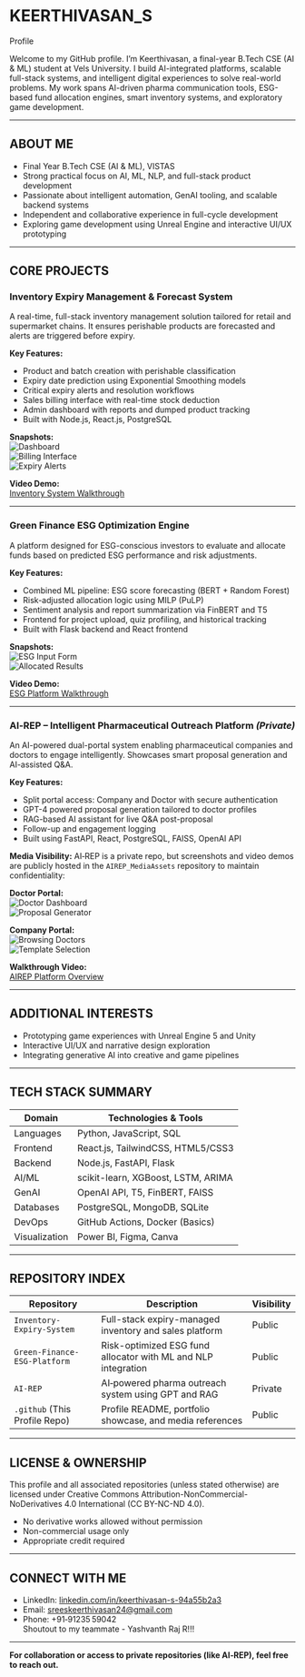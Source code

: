 # KEERTHIVASAN_S
Profile

Welcome to my GitHub profile. I’m Keerthivasan, a final-year B.Tech CSE (AI & ML) student at Vels University. I build AI-integrated platforms, scalable full-stack systems, and intelligent digital experiences to solve real-world problems. My work spans AI-driven pharma communication tools, ESG-based fund allocation engines, smart inventory systems, and exploratory game development.

---

## ABOUT ME

- Final Year B.Tech CSE (AI & ML), VISTAS  
- Strong practical focus on AI, ML, NLP, and full-stack product development  
- Passionate about intelligent automation, GenAI tooling, and scalable backend systems  
- Independent and collaborative experience in full-cycle development  
- Exploring game development using Unreal Engine and interactive UI/UX prototyping  

---

## CORE PROJECTS

### Inventory Expiry Management & Forecast System

A real-time, full-stack inventory management solution tailored for retail and supermarket chains. It ensures perishable products are forecasted and alerts are triggered before expiry.

**Key Features:**
- Product and batch creation with perishable classification  
- Expiry date prediction using Exponential Smoothing models  
- Critical expiry alerts and resolution workflows  
- Sales billing interface with real-time stock deduction  
- Admin dashboard with reports and dumped product tracking  
- Built with Node.js, React.js, PostgreSQL  

**Snapshots:**  
![Dashboard](https://raw.githubusercontent.com/YoungbloodKV/AIREP_MediaAssets2/main/media/inventory-system/dashboard.png)  
![Billing Interface](https://raw.githubusercontent.com/YoungbloodKV/AIREP_MediaAssets2/main/media/inventory-system/billing.png)  
![Expiry Alerts](https://raw.githubusercontent.com/YoungbloodKV/AIREP_MediaAssets2/main/media/inventory-system/alerts.png)  

**Video Demo:**  
[Inventory System Walkthrough](https://raw.githubusercontent.com/YoungbloodKV/AIREP_MediaAssets/main/media/inventory-system/inventory_walkthrough.mp4)

---

### Green Finance ESG Optimization Engine

A platform designed for ESG-conscious investors to evaluate and allocate funds based on predicted ESG performance and risk adjustments.

**Key Features:**
- Combined ML pipeline: ESG score forecasting (BERT + Random Forest)  
- Risk-adjusted allocation logic using MILP (PuLP)  
- Sentiment analysis and report summarization via FinBERT and T5  
- Frontend for project upload, quiz profiling, and historical tracking  
- Built with Flask backend and React frontend  

**Snapshots:**  
![ESG Input Form](https://raw.githubusercontent.com/YoungbloodKV/AIREP_MediaAssets/main/media/green-finance/esg_input.png)  
![Allocated Results](https://raw.githubusercontent.com/YoungbloodKV/AIREP_MediaAssets/main/media/green-finance/allocation_result.png)

**Video Demo:**  
[ESG Platform Walkthrough](https://raw.githubusercontent.com/YoungbloodKV/AIREP_MediaAssets/main/media/green-finance/green_finance_walkthrough.mp4)

---

### AI‑REP – Intelligent Pharmaceutical Outreach Platform *(Private)*

An AI-powered dual-portal system enabling pharmaceutical companies and doctors to engage intelligently. Showcases smart proposal generation and AI-assisted Q&A.

**Key Features:**
- Split portal access: Company and Doctor with secure authentication  
- GPT-4 powered proposal generation tailored to doctor profiles  
- RAG-based AI assistant for live Q&A post-proposal  
- Follow-up and engagement logging  
- Built using FastAPI, React, PostgreSQL, FAISS, OpenAI API  

**Media Visibility:** AI‑REP is a private repo, but screenshots and video demos are publicly hosted in the `AIREP_MediaAssets` repository to maintain confidentiality:

**Doctor Portal:**  
![Doctor Dashboard](https://raw.githubusercontent.com/YoungbloodKV/AIREP_MediaAssets/main/media/doctor/doctor_dashboard.png)  
![Proposal Generator](https://raw.githubusercontent.com/YoungbloodKV/AIREP_MediaAssets/main/media/doctor/proposal_generator.png)

**Company Portal:**  
![Browsing Doctors](https://raw.githubusercontent.com/YoungbloodKV/AIREP_MediaAssets/main/media/companies/browsing_doctors.png)  
![Template Selection](https://raw.githubusercontent.com/YoungbloodKV/AIREP_MediaAssets/main/media/companies/template_selection.png)

**Walkthrough Video:**  
[AIREP Platform Overview](https://raw.githubusercontent.com/YoungbloodKV/AIREP_MediaAssets/main/media/AIREP_Walkthrough.mp4)

---

## ADDITIONAL INTERESTS

- Prototyping game experiences with Unreal Engine 5 and Unity  
- Interactive UI/UX and narrative design exploration  
- Integrating generative AI into creative and game pipelines  

---

## TECH STACK SUMMARY

| Domain        | Technologies & Tools |
|---------------|----------------------|
| Languages     | Python, JavaScript, SQL |
| Frontend      | React.js, TailwindCSS, HTML5/CSS3 |
| Backend       | Node.js, FastAPI, Flask |
| AI/ML         | scikit-learn, XGBoost, LSTM, ARIMA |
| GenAI         | OpenAI API, T5, FinBERT, FAISS |
| Databases     | PostgreSQL, MongoDB, SQLite |
| DevOps        | GitHub Actions, Docker (Basics) |
| Visualization | Power BI, Figma, Canva |

---

## REPOSITORY INDEX

| Repository                        | Description                                                        | Visibility |
|----------------------------------|--------------------------------------------------------------------|------------|
| `Inventory-Expiry-System`        | Full-stack expiry-managed inventory and sales platform             | Public     |
| `Green-Finance-ESG-Platform`     | Risk-optimized ESG fund allocator with ML and NLP integration     | Public     |
| `AI-REP`                         | AI‑powered pharma outreach system using GPT and RAG                | Private    |
| `.github` (This Profile Repo)    | Profile README, portfolio showcase, and media references           | Public     |

---

## LICENSE & OWNERSHIP

This profile and all associated repositories (unless stated otherwise) are licensed under Creative Commons Attribution-NonCommercial-NoDerivatives 4.0 International (CC BY-NC-ND 4.0).

- No derivative works allowed without permission  
- Non-commercial usage only  
- Appropriate credit required  

---

## CONNECT WITH ME

- LinkedIn: [linkedin.com/in/keerthivasan-s-94a55b2a3](https://www.linkedin.com/in/keerthivasan-s-94a55b2a3/)  
- Email: sreeskeerthivasan24@gmail.com  
- Phone: +91‑91235 59042  
Shoutout to my teammate - Yashvanth Raj R!!!
---

**For collaboration or access to private repositories (like AI‑REP), feel free to reach out.**

